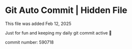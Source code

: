 # Git Auto Commit | Hidden File

This file was added Feb 12, 2025

Just for fun and keeping my daily git commit active 🤪

commit number: 590718
